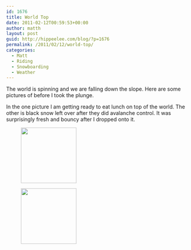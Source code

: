 ```yaml
---
id: 1676
title: World Top
date: 2011-02-12T00:59:53+00:00
author: matth
layout: post
guid: http://hippeelee.com/blog/?p=1676
permalink: /2011/02/12/world-top/
categories:
  - Matt
  - Riding
  - Snowboarding
  - Weather
---
```

The world is spinning and we are falling down the slope. Here are some pictures of before I took the plunge.
  
In the one picture I am getting ready to eat lunch on top of the world. The other is black snow left over after they did avalanche control. It was surprisingly fresh and bouncy after I dropped onto it.
  


<div id='gallery-3' class='gallery galleryid-1676 gallery-columns-2 gallery-size-thumbnail'>
  <figure class='gallery-item'> 
  
  <div class='gallery-icon landscape'>
    <a href='http://localhost/2011/02/12/world-top/cimg0051/'><img width="150" height="150" src="http://localhost/wp-content/uploads/2011/02/CIMG0051-150x150.jpg" class="attachment-thumbnail size-thumbnail" alt="" srcset="http://localhost/wp-content/uploads/2011/02/CIMG0051-150x150.jpg 150w, http://localhost/wp-content/uploads/2011/02/CIMG0051-100x100.jpg 100w" sizes="100vw" /></a>
  </div></figure><figure class='gallery-item'> 
  
  <div class='gallery-icon landscape'>
    <a href='http://localhost/2011/02/12/world-top/cimg0053/'><img width="150" height="150" src="http://localhost/wp-content/uploads/2011/02/CIMG0053-150x150.jpg" class="attachment-thumbnail size-thumbnail" alt="" srcset="http://localhost/wp-content/uploads/2011/02/CIMG0053-150x150.jpg 150w, http://localhost/wp-content/uploads/2011/02/CIMG0053-100x100.jpg 100w" sizes="100vw" /></a>
  </div></figure>
</div>
